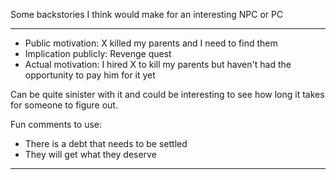 Some backstories I think would make for an interesting NPC or PC

---

- Public motivation: X killed my parents and I need to find them
- Implication publicly: Revenge quest
- Actual motivation: I hired X to kill my parents but haven't had the opportunity to pay him for it yet

Can be quite sinister with it and could be interesting to see how long it takes for someone to figure out.

Fun comments to use:
- There is a debt that needs to be settled
- They will get what they deserve

---